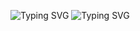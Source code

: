 ![Typing SVG](https://readme-typing-svg.herokuapp.com/?lines=Hi+there+👋&center=true&size=25&color=FF5733)
![Typing SVG](https://readme-typing-svg.herokuapp.com/?lines=Welcome+to+my+profile!&center=true&size=25&color=0000FF)

<!--
**Nabitha/Nabitha** is a ✨ _special_ ✨ repository because its `README.md` (this file) appears on your GitHub profile.

Here are some ideas to get you started:

- 🔭 I’m currently working on ...
- 🌱 I’m currently learning ...
- 👯 I’m looking to collaborate on ...
- 🤔 I’m looking for help with ...
- 💬 Ask me about ...
- 📫 How to reach me: ...
- 😄 Pronouns: ...
- ⚡ Fun fact: ...
-->
